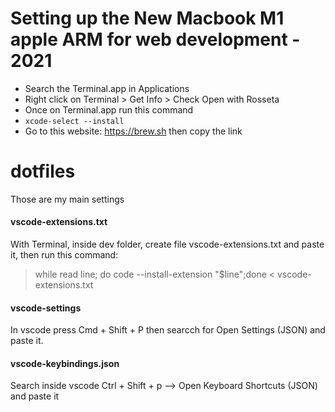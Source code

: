 # Setting up the New Macbook M1 apple ARM for web development - 2021

* Search the Terminal.app in Applications
* Right click on Terminal > Get Info > Check Open with Rosseta
* Once on Terminal.app run this command
* ``xcode-select --install``
* Go to this website: https://brew.sh then copy the link


# dotfiles

Those are my main settings

#### vscode-extensions.txt

With Terminal, inside dev folder, create file vscode-extensions.txt and paste it, then run this command:

> while read line; do code --install-extension "$line";done < vscode-extensions.txt

#### vscode-settings

In vscode press Cmd + Shift + P then searcch for Open Settings (JSON) and paste it. 

#### vscode-keybindings.json

Search inside vscode Ctrl + Shift + p --> Open Keyboard Shortcuts (JSON) and paste it



